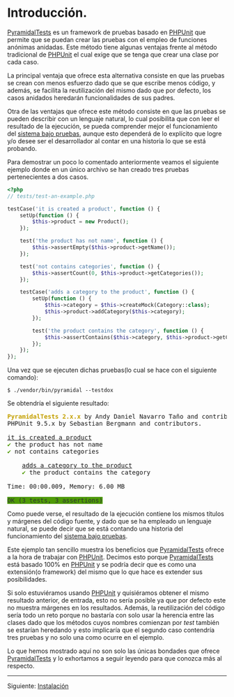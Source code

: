 
# Introducción.

[PyramidalTests][PyramidalTests] es un framework de pruebas basado en [PHPUnit][PHPUnit] que permite que se puedan crear las pruebas con el empleo de funciones anónimas anidadas. Este método tiene algunas ventajas frente al método tradicional de [PHPUnit][PHPUnit] el cual exige que se tenga que crear una clase por cada caso.

La principal ventaja que ofrece esta alternativa consiste en que las pruebas se crean con menos esfuerzo dado que se que escribe menos código, y además, se facilita la reutilización del mismo dado que por defecto, los casos anidados heredarán funcionalidades de sus padres.

Otra de las ventajas que ofrece este método consiste en que las pruebas se pueden describir con un lenguaje natural, lo cual posibilita que con leer el resultado de la ejecución, se pueda comprender mejor el funcionamiento del [sistema bajo pruebas][SUT], aunque esto dependerá de lo explícito que logre y/o desee ser el desarrollador al contar en una historia lo que se está probando.

Para demostrar un poco lo comentado anteriormente veamos el siguiente ejemplo donde en un único archivo se han creado tres pruebas pertenecientes a dos casos.

```php
<?php
// tests/test-an-example.php

testCase('it is created a product', function () {
    setUp(function () {
        $this->product = new Product();
    });

    test('the product has not name', function () {
        $this->assertEmpty($this->product->getName());
    });

    test('not contains categories', function () {
        $this->assertCount(0, $this->product->getCategories());
    });

    testCase('adds a category to the product', function () {
        setUp(function () {
            $this->category = $this->createMock(Category::class);
            $this->product->addCategory($this->category);
        });

        test('the product contains the category', function () {
            $this->assertContains($this->category, $this->product->getCategories());
        });
    });
});
```

Una vez que se ejecuten dichas pruebas(lo cual se hace con el siguiente comando):

    $ ./vendor/bin/pyramidal --testdox

Se obtendría el siguiente resultado:

<pre class="text-white p-2">
<font color="#C4A000"><b>PyramidalTests 2.x.x</b></font> by Andy Daniel Navarro Taño and contributors.
PHPUnit 9.5.x by Sebastian Bergmann and contributors.

<u style="text-decoration-style:single">it is created a product</u>
<font color="#4E9A06">✔</font> the product has not name
<font color="#4E9A06">✔</font> not contains categories

    <u style="text-decoration-style:single">adds a category to the product</u>
    <font color="#4E9A06">✔</font> the product contains the category

Time: 00:00.009, Memory: 6.00 MB

<span style="background-color:#4E9A06"><font color="#2E3436">OK (3 tests, 3 assertions)</font></span>
</pre>

Como puede verse, el resultado de la ejecución contiene los mismos títulos y márgenes del código fuente, y dado que se ha empleado un lenguaje natural, se puede decir que se está contando una historia del funcionamiento del [sistema bajo pruebas][SUT].

Este ejemplo tan sencillo muestra los beneficios que [PyramidalTests][PyramidalTests] ofrece a la hora de trabajar con [PHPUnit][PHPUnit]. Decimos esto porque [PyramidalTests][PyramidalTests] está basado 100% en [PHPUnit][PHPUnit] y se podría decir que es como una extensión(o framework) del mismo que lo que hace es extender sus posibilidades.

Si solo estuviéramos usando [PHPUnit][PHPUnit] y quisiéramos obtener el mismo resultado anterior, de entrada, esto no sería posible ya que por defecto este no muestra márgenes en los resultados. Además, la reutilización del código sería todo un reto porque no bastaría con solo usar la herencia entre las clases dado que los métodos cuyos nombres comienzan por *test* también se estarían heredando y esto implicaría que el segundo caso contendría tres pruebas y no solo una como ocurre en el ejemplo.

Lo que hemos mostrado aquí no son solo las únicas bondades que ofrece [PyramidalTests][PyramidalTests] y lo exhortamos a seguir leyendo para que conozca más al respecto.

---

<span class="float-end">Siguiente: [Instalación](installation.md)</span>

[PHPUnit]: https://phpunit.de/
[SUT]: https://en.wikipedia.org/wiki/System_under_test
[PyramidalTests]: https://pyramidal-tests.thenlabs.org